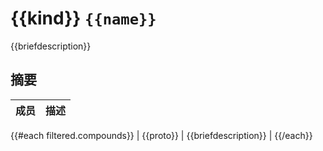 # {{kind}} `{{name}}`

{{briefdescription}}

## 摘要

| 成员                        | 描述                                |
|--------------------------------|---------------------------------------------|
{{#each filtered.compounds}}
| {{proto}}                      | {{briefdescription}}                        |
{{/each}}
